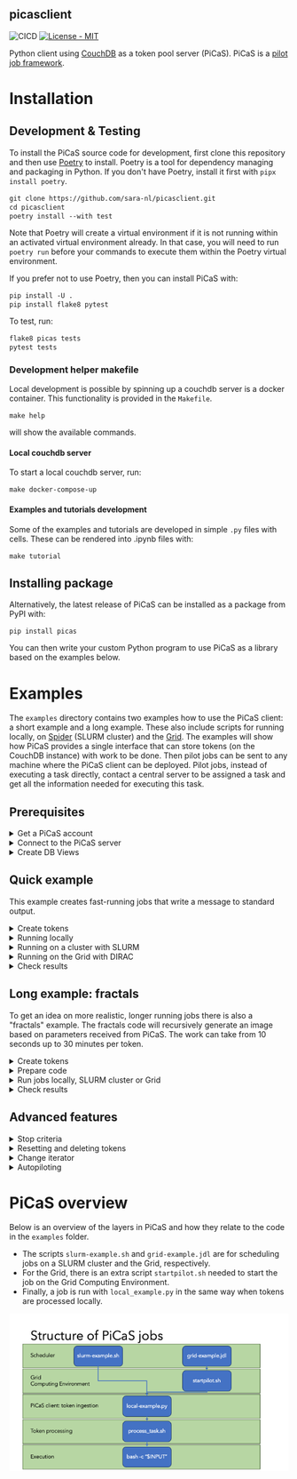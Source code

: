 picasclient
-----------

![CICD](https://github.com/sara-nl/picasclient/actions/workflows/python-app.yml/badge.svg) [![License - MIT](https://img.shields.io/github/license/sara-nl/picasclient)](https://github.com/sara-nl/picasclient/blob/main/LICENSE)

Python client using [CouchDB](https://docs.couchdb.org/en/stable/index.html) as a token pool server (PiCaS). PiCaS is a [pilot job framework](https://doc.spider.surfsara.nl/en/latest/Pages/pilotjob_picas.html).


# Installation


## Development & Testing

To install the PiCaS source code for development, first clone this repository and then use [Poetry](https://python-poetry.org/docs/) to install. Poetry is a tool for dependency managing and packaging in Python. If you don't have Poetry, install it first with `pipx install poetry`.
```
git clone https://github.com/sara-nl/picasclient.git
cd picasclient
poetry install --with test
```
Note that Poetry will create a virtual environment if it is not running within an activated virtual environment already. In that case, you will need to run `poetry run` before your commands to execute them within the Poetry virtual environment.

If you prefer not to use Poetry, then you can install PiCaS with:
```
pip install -U .
pip install flake8 pytest
```

To test, run:
```
flake8 picas tests
pytest tests
```

### Development helper makefile

Local development is possible by spinning up a couchdb server is a docker container. This
functionality is provided in the `Makefile`.

```
make help
```
will show the available commands.

#### Local couchdb server

To start a local couchdb server, run:
```
make docker-compose-up
```

#### Examples and tutorials development

Some of the examples and tutorials are developed in simple ``.py`` files with cells. These
can be rendered into .ipynb files with:
```
make tutorial
```

## Installing package

Alternatively, the latest release of PiCaS can be installed as a package from PyPI with:
```
pip install picas
```
You can then write your custom Python program to use PiCaS as a library based on the examples below.


# Examples

The `examples` directory contains two examples how to use the PiCaS client: a short example and a
long example. These also include scripts for running locally, on [Spider](https://doc.spider.surfsara.nl/en/latest/Pages/about.html) (SLURM cluster) and
the [Grid](https://doc.grid.surfsara.nl/en/latest/). The examples will show how PiCaS provides a
single interface that can store tokens (on the CouchDB instance) with work to be done. Then pilot
jobs can be sent to any machine where the PiCaS client can be deployed. Pilot jobs, instead of
executing a task directly, contact a central server to be assigned a task and get all the information
needed for executing this task.

## Prerequisites

<details closed>
<summary>Get a PiCaS account</summary>
<br>

To run the examples, you need a PiCaS account and access to a database (DB) on the PiCaS CouchDB
instance. If you are following a workshop organized by SURF, this has already been arranged for you.
If you have a Grid or Spider project at SURF, you can request access through the
<a href="https://servicedesk.surf.nl">Service Desk</a>.
</details>


<details closed>
<summary>Connect to the PiCaS server</summary>
<br>

To connect to the PiCaS server, create a file `examples/picasconfig.py` with the information needed
to log in to your PiCaS account and the database you want to use for storing the work tokens. A
template can be found in `examples/picasconfig_example.py`. Specifically, the information needed are:

```
PICAS_HOST_URL="https://picas.surfsara.nl:6984"
PICAS_DATABASE=""
PICAS_USERNAME=""
PICAS_PASSWORD=""
```
Note that `PICAS_HOST_URL` can be different if your project has its own CouchDB instance.
</details>


<details closed>
<summary>Create DB Views</summary>
<br>

When you you use the DB for the first time, you need to define "view" logic and create views.
<a href="https://docs.couchdb.org/en/stable/ddocs/views/index.html">CouchDB views</a> are the primary
tool used for querying and reporting on CouchDB documents. For example, you can create views to
filter on new, running, finished, and failed job tokens. Some pre-defined views can be created with:

```
cd examples
python create_views.py
```
This will create the following views:
 * `Monitor/todo`: tasks that still need to be done
 * `Monitor/locked`: tasks that are currently running
 * `Monitor/error`: tasks that encountered errors
 * `Monitor/done`: tasks that are finished
 * `Monitor/overview_total`: all tasks and their states

After a few moments, you should be able to find the generated views in the
<a href="https://picas.surfsara.nl:6984/_utils/#login">CouchDB web interface</a>. Select your
database and you will see the views on the left under `Monitor/Views`:

![picas views](docs/picas-views.png)
</details>


## Quick example

This example creates fast-running jobs that write a message to standard output.
<details closed>
<summary>Create tokens</summary>
<br>

The file `quickExample.txt` contains three lines with commands to be executed. You can generate
three job tokens in the PiCaS DB by running:

```
python push_tokens.py quick
```

Check the DB; you should see the tokens in the view `Monitor/todo`.
</details>


<details closed>
<summary>Running locally</summary>
<br>

To run the example locally (e.g. on your laptop):

```
python local_example.py
```

If all goes well, you should see output like:

```
-----------------------
Working on token: token_0
_id token_0
_rev 4-8b04da64c0a536bb88a3cdebe12e0a87
type token
lock 1692692693
done 0
hostname xxxxxxxxxxxx
scrub_count 0
input echo "this is token A"
exit_code 0
-----------------------
```

The token in the database will have attachments with the standard and error output of the terminal.
There you will find the outputfile `logs_token_0.out`, containing the output of the input command:

```
Tue 31 Dec 2024 00:00:00 CET
xxxxxxxxxxxx
echo 'this is token A'
token_0
output_token_0
this is token A
Tue 31 Dec 2024 00:00:00  CET
```

Once the script is running, it will start polling the PiCaS server for work. A pilot job will not
die after it has completed a task, but immediately ask for another one. It will keep asking for new
jobs, until all work is done, or the maximum time is up.

Tokens have a status, which will go from "todo" to "done" once the work has been completed (or
"error" if the work fails). To do more work, you will have to add new tokens that in the "todo"
state yet, otherwise the example script will just stop after finding no more work to do. If you are
interested, you can look into the scripts `examples/local-example.py` and `examples/process_task.sh`
to check what the actual work is.
</details>


<details closed>
<summary>Running on a cluster with SLURM</summary>
<br>

You can run this example on a login node of a SLURM cluster, e.g. Spider at SURF. To start the SLURM
job which runs the PiCaS client, submit the `slurm-example.sh` script with:

```
sbatch slurm_example.sh
```

Now the work will be performed in parallel by a SLURM job array, and each job will start polling the
CouchDB instance for work. Once the work is complete, the SLURM job will finish. You can set the
number of array jobs in the script with `--array`. For more information on SLURM job scheduler, see
the [SLURM documentation](https://slurm.schedmd.com/).
</details>


<details closed>
<summary>Running on the Grid with DIRAC</summary>
<br>

In order to run this example on the Grid, you need the three
[Grid Prerequisites](https://doc.grid.surfsara.nl/en/latest/Pages/Basics/prerequisites.html#prerequisites):
User Interface (UI) machine, Grid certificate, VO membership.

On the Grid, you can install software you need either on
[Softdrive](https://doc.grid.surfsara.nl/en/stable/Pages/Advanced/grid_software.html#softdrive),
download it during job execution, or provide it through the "input sandbox". In this example, we
supply the entire environment through the sandbox. The binaries and python code need to be in this
sandbox. First we need to create a tar of the PiCaS code, so that it can be sent to the Grid. On your
Grid UI, run:

```
tar cfv grid-sandbox/picas.tar ../picas/
```

Secondly, the CouchDB python API needs to be available too, so download and extract it:

```
wget https://files.pythonhosted.org/packages/7c/c8/f94a107eca0c178e5d74c705dad1a5205c0f580840bd1b155cd8a258cb7c/CouchDB-1.2.tar.gz -P grid-sandbox
```

Now you can start the example from the Grid UI with:

```
dirac-wms-job-submit grid-example.jdl
```
In this case [DIRAC](https://dirac.readthedocs.io/en/latest/index.html) is used for job submission.
The status and output can be retrieved with DIRAC commands, while in the token you see the token
status and the token attachments contain the log files. Once all tokens have been processed
(check the DB views) the Grid job will finish. For more Grid-specific information, see the
[Grid documentation](https://doc.grid.surfsara.nl/en/latest/index.html).
</details>


<details closed>
<summary>Check results</summary>
<br>

While your pilot jobs process tasks, you can keep track of their progress through the CouchDB web
interface and the views we created earlier.

When all pilot jobs are finished, ideally, you want all tasks to be "done". However, often you will
find that not all jobs finished successfully and some are still in a "locked" or "error" state. If
this happens, you should investigate what went wrong with these jobs by checking the attached
logfiles. Incidentally, this might be due to errors with the middleware, network or storage. In
other cases, there could be errors with your task: maybe you've sent the wrong parameters or forgot
to download all necessary input files. Reviewing these failed tasks gives you the possibility to
correct them and improve your submission scripts.

You can re-run failed tasks, either by resetting failed/locked tokens or deleting them and creating
new tokens, see [Advanced features](#advanced-features). After that, you can submit new pilot jobs.
</details>


## Long example: fractals

To get an idea on more realistic, longer running jobs there is also a "fractals" example. The fractals
code will recursively generate an image based on parameters received from PiCaS. The work can take
from 10 seconds up to 30 minutes per token.


<details closed>
<summary>Create tokens</summary>
<br>
To add the fractals job tokens to your DB, run:

```
python push_tokens.py fractals
```
This will execute `./create_tokens.sh` and create a temporary outputfile that is then used to
generate tokens in the database.
</details>


<details closed>
<summary>Prepare code</summary>
<br>
Next, the binary for the fractal calculation needs to be built:

```
cc src/fractals.c -o bin/fractals -lm
```

And finally, the `process_task.sh` code needs to call a different command. Replace:

```
bash -c "$INPUT"
```
with:

```
bin/fractals -o $OUTPUT $INPUT
```
to ensure that the fractals code is called.
</details>


<details closed>
<summary>Run jobs locally, SLURM cluster or Grid</summary>
<br>

Now, you can run your jobs whichever way you want (locally, SLURM cluster or the Grid), using the general instructions as described above for the quick example!
</details>


<details closed>
<summary>Check results</summary>
<br>

The fractals code will generate an outputfile named `output_token_X`. If the jobs are run locally or
 on Spider, you can find the outputfile in your work directory. For jobs that are processed on the
 Grid, you can transfer the outputfile to a remote storage location at the end of your job script
 `process_task.sh`. To check the results, convert the output file to PNG format and display the
 picture:

```
convert output_token_X output_token_X.png
display output_token_X.png
```
</details>


## Advanced features


</details>

<details closed>
<summary>Stop criteria</summary>
<br>

In the main program of `local-example.py`, the work is executed by this line:

```
actor.run(max_token_time=1800, max_total_time=3600, max_tasks=10, max_scrub=2)
```
The arguments in this function allow the user to speficy criteria to stop processing:
* `max_token_time`: maximum time (seconds) to run a single token before stopping and going to next token
* `max_total_time`: maximum time (seconds) to run picas before stopping
* `max_tasks`: number of tasks that are performed before stopping
* `max_scrub`: number of times a token can be reset ("scrubbed") after failing
So in our example: if a token is not finished in 30 minutes, the token is "scrubbed" (i.e. reset
to "todo"), and the next token will be fetched. If a token is scrubbed more than 2 times, it will
be set to "error". Nore more tokens will be processed after one hour or after 10 tokens have
finished, whatever happens earlier.

Users can even define a custom `stop_function` (with `**kwargs`) and pass that to `actors.run()`.
See for details, `picas/actors.py`.

</details>


<details closed>
<summary>Resetting and deleting tokens</summary>
<br>

To reset tokens in a certain view back to "todo", you can use the script `resetTokens.py`. For
example, to reset all locked tokens:

```
python resetTokens.py Monitor/locked
```
This will also increase the "scrub_count" of the tokens. Optionally, one can provide a locktime
argument. For example, to reset tokens that have been locked more than 24 hours, run:

```
python resetTokens.py Monitor/locked 24
```

If you want to delete all the tokens in a certain view, use the script `deteleTokens.py`. For
example, to delete all the tokens in "error" view, run:

```
python deleteTokens.py Monitor/error
```
</details>

<details closed>
<summary>Change iterator</summary>
<br>

Normally, if there are no more tokens in the DB to be processed, the pilot job will stop. However,
you can tell the pilot job to continue polling the PiCaS server for work untill `max_total_time` has
been reached. This is done by uncommenting this line in `local-example.py`, in the function
`ExampleActor.__init()`:
```
self.iterator = EndlessViewIterator(self.iterator)
```

</details>

<details closed>
<summary>Autopiloting</summary>

### Automatically start your client

This example shows how to automatically start a picas client (or pilot) to process tokens from the
database.  While this example explicitly shows the case of two types of tokens, that is single-core
and multi-core work, you can adjust the code to:
 - Run for a single view, such as your default tokens.
 - Add more than the 2 views, to process as many types of tokens as you want (where type could also be GPU, high-memory, or other properties of a job).
 - Add properties to the tokens in your "pushTokens" code, such as
    - "gpu: 1" and start a GPU-based job
    - "time: 72:00:00" and then start a job with a 3-day walltime
    - "cores: 8" and start a high-memory job

This can be achieved by adjusting:
 1. The view code to create all the necessary views
 2. The scanner code to scan these views and submit the necessary jobs
 3. The job scripts (.sh) that end up in slurm / your scheduler
 4. The pilot jobs that scan the views containing the work
 5. Finally, The tokens need to be available in your database

### Running the autopilot

In this example, two types of tokens are to be executed: single-core tokens and multi-core (4 cores) tokens.
It is written for a slurm cluster, so the user may have to adjust the code if they want to run it
elsewhere. Like the examples in the example folder, a running CouchDB instance is needed.

To run this example, first the design documents for specific resources have to be created. This is
explained next, and then the execution of the auto-piloting code is shown.

#### Creating custom made design documents

To select tokens based on some property in the body of the token, we want to create design documents
with views that can do so.
This is already present in the `create_views.py` script. Run the script again with:

```
python create_views.py autopilot
```

This will create two extra design documents with the same views (todo, error, done, etc.) but with
the extra logic added to check for the property `doc.cores`. The documents are called `SingleCore`
and `MultiCore`: one for tokens that will use 1 CPU core, and one for tokens that need 4 CPU cores
(the number 4 is arbitrary).
The property in the token can be any property you want, in this case we couple it to the number of
cores given to the job in slurm. The value should be set to what the job requires and then will be
used at execution time.

In the database, these design docs and their views are present and can be used. To push some tokens
with the `cores` propery to the database, run:

```
python push_tokens.py autopilot
```

If you inspect the `pushTokens.py` script, you will see that the `cores` property is added, and set
to either 1 or 4 for this example.
Now we want to select the tokens that have a specific number of cores, and start a picas pilot with
these cores, to execute the token body.

#### Running picas with different design documents and views.

To start scanning the different design documents, for example, to execute the work with different
numbers of cores, run:

```
python run_autopilot.py
```

which will default to view `SingleCore` that was created above and filters on a core count of 1.
This is equivalent to running explicitly:

```
python run_autopilot.py --cores 1 --design_doc SingleCore
```

To run this with multiple cores and a different design document do:

```
python run_autopilot.py --cores 4 --design_doc MultiCore
```

And now your process will start the picas clients needed to evaluate your tokens. The process will
check for either single-core tokens and multi-core tokens and start the jobs on the cluster: either
for a job with 1 core, or a job with 4 cores, to process the different kinds of work that require
differing resources. The number of cores is passed through `core_scanner.py` to sbatch.

This example can be adjusted to use any user defined design document and type of job on a cluster
you need. Using different number of cores, GPUs, or other resources can now be done with specified
jobs tailor made for each resource.

### Running autopilot on a schedule

To run the scanner on a schedule, one can start it using (in slurm) scrontab, as described in
https://doc.spider.surfsara.nl/en/latest/Pages/workflows.html#recurring-jobs and
https://slurm.schedmd.com/scrontab.html or other automation tools.

</details>

# PiCaS overview

Below is an overview of the layers in PiCaS and how they relate to the code in the `examples` folder.
* The scripts `slurm-example.sh` and `grid-example.jdl` are for scheduling jobs on a SLURM cluster and the Grid, respectively.
* For the Grid, there is an extra script `startpilot.sh` needed to start the job on the Grid Computing Environment.
* Finally, a job is run with `local_example.py` in the same way when tokens are processed locally.

![picas layers](./docs/picas-layers.png)
